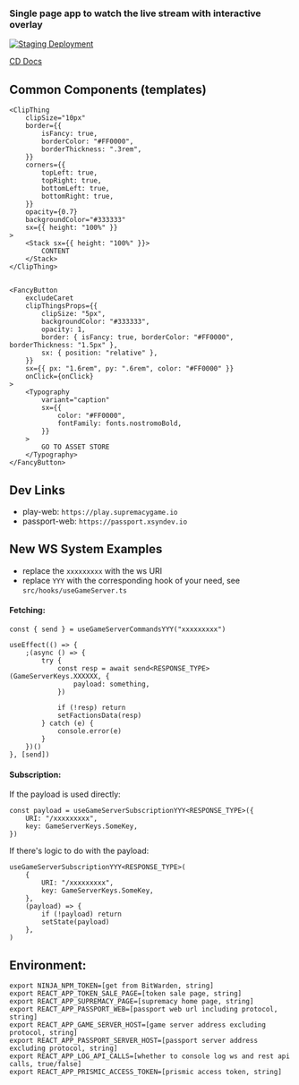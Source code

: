 ### Single page app to watch the live stream with interactive overlay

[![Staging Deployment](https://github.com/ninja-syndicate/supremacy-play-web/actions/workflows/deploy-staging.yml/badge.svg)](https://github.com/ninja-syndicate/supremacy-play-web/actions/workflows/deploy-staging.yml)

[CD Docs](.github/workflows/README.md)

## Common Components (templates)

```
<ClipThing
	clipSize="10px"
	border={{
		isFancy: true,
		borderColor: "#FF0000",
		borderThickness: ".3rem",
	}}
	corners={{
		topLeft: true,
		topRight: true,
		bottomLeft: true,
		bottomRight: true,
	}}
	opacity={0.7}
	backgroundColor="#333333"
	sx={{ height: "100%" }}
>
	<Stack sx={{ height: "100%" }}>
		CONTENT
	</Stack>
</ClipThing>


<FancyButton
	excludeCaret
	clipThingsProps={{
		clipSize: "5px",
		backgroundColor: "#333333",
		opacity: 1,
		border: { isFancy: true, borderColor: "#FF0000", borderThickness: "1.5px" },
		sx: { position: "relative" },
	}}
	sx={{ px: "1.6rem", py: ".6rem", color: "#FF0000" }}
	onClick={onClick}
>
	<Typography
		variant="caption"
		sx={{
			color: "#FF0000",
			fontFamily: fonts.nostromoBold,
		}}
	>
		GO TO ASSET STORE
	</Typography>
</FancyButton>
```

## Dev Links

-   play-web: `https://play.supremacygame.io`
-   passport-web: `https://passport.xsyndev.io`

## New WS System Examples

-   replace the `xxxxxxxxx` with the ws URI
-   replace `YYY` with the corresponding hook of your need, see `src/hooks/useGameServer.ts`

#### Fetching:

```
const { send } = useGameServerCommandsYYY("xxxxxxxxx")

useEffect(() => {
	;(async () => {
		try {
			const resp = await send<RESPONSE_TYPE>(GameServerKeys.XXXXXX, {
				payload: something,
			})

			if (!resp) return
			setFactionsData(resp)
		} catch (e) {
			console.error(e)
		}
	})()
}, [send])
```

#### Subscription:

If the payload is used directly:

```
const payload = useGameServerSubscriptionYYY<RESPONSE_TYPE>({
	URI: "/xxxxxxxxx",
	key: GameServerKeys.SomeKey,
})
```

If there's logic to do with the payload:

```
useGameServerSubscriptionYYY<RESPONSE_TYPE>(
	{
		URI: "/xxxxxxxxx",
		key: GameServerKeys.SomeKey,
	},
	(payload) => {
		if (!payload) return
		setState(payload)
	},
)

```

## Environment:

```
export NINJA_NPM_TOKEN=[get from BitWarden, string]
export REACT_APP_TOKEN_SALE_PAGE=[token sale page, string]
export REACT_APP_SUPREMACY_PAGE=[supremacy home page, string]
export REACT_APP_PASSPORT_WEB=[passport web url including protocol, string]
export REACT_APP_GAME_SERVER_HOST=[game server address excluding protocol, string]
export REACT_APP_PASSPORT_SERVER_HOST=[passport server address excluding protocol, string]
export REACT_APP_LOG_API_CALLS=[whether to console log ws and rest api calls, true/false]
export REACT_APP_PRISMIC_ACCESS_TOKEN=[prismic access token, string]
```
